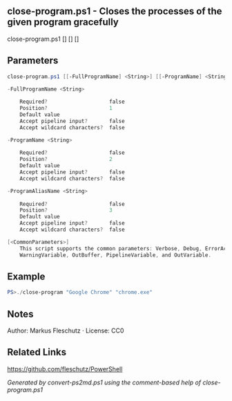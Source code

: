 ## close-program.ps1 - Closes the processes of the given program gracefully

close-program.ps1 [<FullProgramName>] [<ProgramName>] [<ProgramAliasName>]

## Parameters
```powershell
close-program.ps1 [[-FullProgramName] <String>] [[-ProgramName] <String>] [[-ProgramAliasName] <String>] [<CommonParameters>]

-FullProgramName <String>
    
    Required?                    false
    Position?                    1
    Default value                
    Accept pipeline input?       false
    Accept wildcard characters?  false

-ProgramName <String>
    
    Required?                    false
    Position?                    2
    Default value                
    Accept pipeline input?       false
    Accept wildcard characters?  false

-ProgramAliasName <String>
    
    Required?                    false
    Position?                    3
    Default value                
    Accept pipeline input?       false
    Accept wildcard characters?  false

[<CommonParameters>]
    This script supports the common parameters: Verbose, Debug, ErrorAction, ErrorVariable, WarningAction, 
    WarningVariable, OutBuffer, PipelineVariable, and OutVariable.
```

## Example
```powershell
PS>./close-program "Google Chrome" "chrome.exe"
```

## Notes
Author: Markus Fleschutz · License: CC0

## Related Links
https://github.com/fleschutz/PowerShell

*Generated by convert-ps2md.ps1 using the comment-based help of close-program.ps1*
